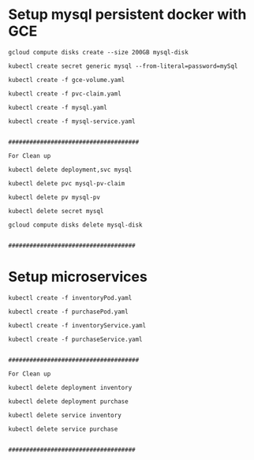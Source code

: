#  Setup mysql persistent docker with GCE 


	gcloud compute disks create --size 200GB mysql-disk

	kubectl create secret generic mysql --from-literal=password=mySql

	kubectl create -f gce-volume.yaml

	kubectl create -f pvc-claim.yaml 

	kubectl create -f mysql.yaml

	kubectl create -f mysql-service.yaml


	#####################################

	For Clean up 

	kubectl delete deployment,svc mysql
	
	kubectl delete pvc mysql-pv-claim
	
	kubectl delete pv mysql-pv
	
	kubectl delete secret mysql

	gcloud compute disks delete mysql-disk


	####################################
	
#  Setup microservices 


	kubectl create -f inventoryPod.yaml 
	
	kubectl create -f purchasePod.yaml
	
	kubectl create -f inventoryService.yaml 
	
	kubectl create -f purchaseService.yaml


	#####################################

	For Clean up 

	kubectl delete deployment inventory
	
	kubectl delete deployment purchase
	
	kubectl delete service inventory
	
	kubectl delete service purchase
	

	####################################


